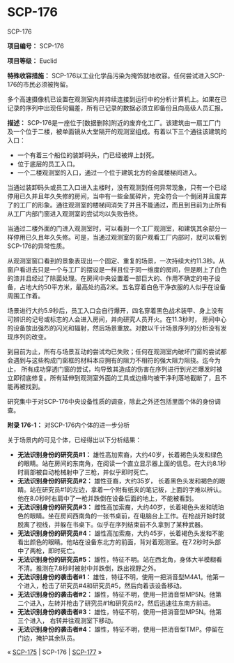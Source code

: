 # SCP-176
                        




SCP-176



**项目编号：** SCP-176

**项目等级：** Euclid

**特殊收容措施：** SCP-176以工业化学品污染为掩饰就地收容。任何尝试进入SCP-176的市民必须被拘留。

多个高速摄像机已设置在观测室内并持续连接到运行中的分析计算机上。如果在已记录的序列中出现任何偏差，所有已记录的数据必须立即备份且向高级人员汇报。

**描述：** SCP-176是一座位于[数据删除]附近的废弃化工厂。该建筑由一扇工厂门及一个位于二楼，被单面镜从大堂隔开的观测室组成。有着以下三个通往该建筑的入口：

- 一个有着三个船位的装卸码头，门已经被焊上封死。
- 位于底层的员工入口。
- 一个二楼观测室的入口，通过一个位于建筑北方的金属楼梯间进入。

当通过装卸码头或员工入口进入主楼时，没有观测到任何异常现象，只有一个已经停用已久并且年久失修的房间，当中有一些金属碎片，完全符合一个倒闭并且废弃了的工厂的形象。通往观测室的楼梯间消失了并且不能通过，而且到目前为止所有从工厂内部门窗进入观测室的尝试均以失败告终。

当通过二楼外面的门进入观测室时，可以看到一个工厂观测室，和建筑其余部分一样停用已久且年久失修。可是，当通过观测室的窗户观看工厂内部时，就可以看到SCP-176的异常性质。

从观测室窗口看到的景象表现出一个固定、重复的场景，一次持续大约11.3秒。从窗户看进去只是一个与工厂的摆设是一样且位于同一维度的房间，但是刷上了白色的漆并且经过了除菌处理。在房间中央设置着一部巨大的、作用不确定的电子设备，占地大约50平方米，最高处约高2米。五名穿着白色干净衣服的人似乎在设备周围工作着。

场景进行大约5.9秒后，员工入口会自行爆开，四名穿着黑色战术装甲、身上没有可辨识的记号或标志的人会进入房间，并向研究人员开火。在11.3秒时， 房间中心的设备放出强烈的闪光和辐射，然后场景重放。对数以千计场景序列的分析没有发现序列的改变。

到目前为止，所有与场景互动的尝试均已失败；任何在观测室内破坏门窗的尝试都会遇到与这些构成门窗框的材料本应拥有的阻力不相符的强大阻力阻挠。迄今为止， 所有成功穿透门窗的尝试，均导致其造成的伤害在序列进行到光芒爆发时被立即彻底修复。所有延伸到观测室外面的工具或边缘均被干净利落地截断了，且不能再被找到。

研究集中于对SCP-176中央设备性质的调查，除此之外还包括里面个体的身份调查。

**附录 176-1：** 对SCP-176内个体的进一步分析

关于场景内的可见个体，已经得出以下分析结果：

- **无法识别身份的研究员#1：** 雄性高加索裔，大约40岁，长着褐色头发和绿色的眼睛。站在房间的东南角，在阅读一个直立显示器上面的信息。在大约8.1秒时肩部被自动枪械射中了三枪，并似乎即时死亡。
- **无法识别身份的研究员#2：** 雄性亚裔，大约35岁， 长着黑色头发和褐色的眼睛。站在研究员#1的左边，拿着一个附有纸夹的笔记板，上面的字难以辨认。他在8.0秒时右肩中了一枪并跌倒在设备后面的地上，不能被看到。
- **无法识别身份的研究员#3：** 雌性高加索裔，大约40岁，长着褐色头发和琥珀色的眼睛。坐在房间西南角的一张书桌前，在电脑台上工作。在枪战开始时就脱离了视线，并躲在书桌下。似乎在序列结束前不久拿到了某种武器。
- **无法识别身份的研究员#4：** 雄性高加索裔，大约45岁，长着褐色头发和不能看出颜色的眼睛。他站在设备东北方的前面，背对着观测室。在7.2秒时头部中了两枪，即时死亡。
- **无法识别身份的研究员#5：** 雄性，特征不明。站在西北角，身体大半模糊看不清。推测在7.8秒时被射中并跌倒，跌出视野之外。
- **无法识别身份的袭击者#1：** 雄性，特征不明，使用一把消音型M4A1。他第一个进入，枪击了研究员#4和研究员#5，然后向着该设备移动。
- **无法识别身份的袭击者#2：** 雄性，特征不明，使用一把消音型MP5N。他第二个进入，左转并枪击了研究员#1和研究员#2，然后迅速往东南方前进。
- **无法识别身份的袭击者#3：** 雄性，特征不明，使用一把消音型MP5N。他第三个进入， 右转并往观测室下移动。
- **无法识别身份的袭击者#4：** 雄性，特征不明，使用一把消音型TMP。停留在门边，掩护其余队员。



« [SCP-175](/scp-175) | SCP-176 | [SCP-177](/scp-177) »





                    